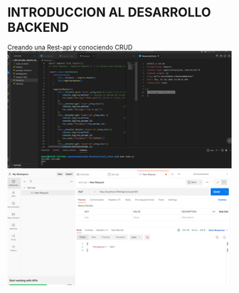 # INTRODUCCION AL DESARROLLO BACKEND
Creando una Rest-api y conociendo CRUD
 ![img](/assets/dia3.PNG)
 ![img](/assets/postman.PNG)
